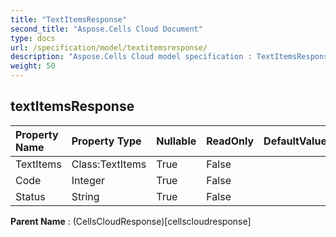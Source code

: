 ```yaml
---
title: "TextItemsResponse"
second_title: "Aspose.Cells Cloud Document"
type: docs
url: /specification/model/textitemsresponse/
description: "Aspose.Cells Cloud model specification : TextItemsResponse. Effortlessly handle Excel and other spreadsheet documents with features like opening, generating, editing, splitting, merging, comparing, and converting."
weight: 50
---
```


## **textItemsResponse**

 

| Property Name | Property Type | Nullable |  ReadOnly | DefaultValue | Description | 
| :- | :- | :- |:- |  :- | :- |
| TextItems | Class:TextItems | True |  False |  |  |  
| Code | Integer | True |  False |  |  |  
| Status | String | True |  False |  |  |  

**Parent Name** : (CellsCloudResponse)[cellscloudresponse]


